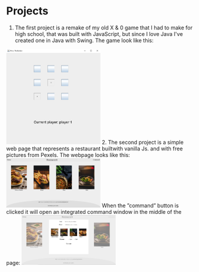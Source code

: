 # Projects
1. The first project is a remake of my old X & 0 game that I had to make for high school, that was built with JavaScript, but since I love Java I've created one in Java with Swing. 
The game look like this: 
<img src="/images/xandzero.png" style="width:50%;height:50%">
2. The second project is a simple web page that represents a restaurant builtwith vanilla Js. and with free pictures from Pexels. 
The webpage looks like this:
<img src="/images/restaurant.png" style="width:50%;height:50%">
When the ”command” button is clicked it will open an integrated command window in the middle of the page:
<img src="/images/commandWindow.png" style="width:50%;height:50%">
